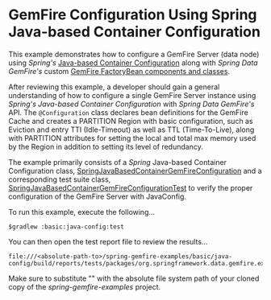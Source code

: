 GemFire Configuration Using Spring Java-based Container Configuration
=====================================================================

This example demonstrates how to configure a GemFire Server (data node) using _Spring's_ [Java-based Container Configuration](https://docs.spring.io/spring/docs/current/spring-framework-reference/htmlsingle/#beans-java)
along with _Spring Data GemFire's_ custom [GemFire FactoryBean components and classes](https://github.com/spring-projects/spring-data-gemfire/tree/master/src/main/java/org/springframework/data/gemfire).

After reviewing this example, a developer should gain a general understanding of how to configure a single GemFire Server
instance using _Spring's_ _Java-based Container Configuration_ with _Spring Data GemFire's_ API.  The `@Configuration` class
declares bean definitions for the GemFire Cache and creates a PARTITION Region with basic configuration, such as Eviction
and entry TTI (Idle-Timeout) as well as TTL (Time-To-Live), along with PARTITION attributes for setting the
local and total max memory used by the Region in addition to setting its level of redundancy.

The example primarily consists of a _Spring_ Java-based Container Configuration class, [SpringJavaBasedContainerGemFireConfiguration](https://github.com/spring-projects/spring-gemfire-examples/blob/master/basic/java-config/src/main/java/org/springframework/data/gemfire/example/SpringJavaBasedContainerGemFireConfiguration.java)
and a corresponding test suite class, [SpringJavaBasedContainerGemFireConfigurationTest](https://github.com/spring-projects/spring-gemfire-examples/blob/master/basic/java-config/src/test/java/org/springframework/data/gemfire/example/SpringJavaBasedContainerGemFireConfigurationTest.java)
to verify the proper configuration of the GemFire Server with JavaConfig.

To run this example, execute the following...

    $gradlew :basic:java-config:test

You can then open the test report file to review the results...

    file:///<absolute-path-to>/spring-gemfire-examples/basic/java-config/build/reports/tests/packages/org.springframework.data.gemfire.example.html

Make sure to substitute "<absolute-path-to>" with the absolute file system path of your cloned copy of the *spring-gemfire-examples* project.
